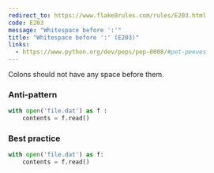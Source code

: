 ```yaml
---
redirect_to: https://www.flake8rules.com/rules/E203.html
code: E203
message: "Whitespace before ':'"
title: "Whitespace before ':' (E203)"
links:
  - https://www.python.org/dev/peps/pep-0008/#pet-peeves
---
```


Colons should not have any space before them.

### Anti-pattern

```python
with open('file.dat') as f :
    contents = f.read()
```

### Best practice

```python
with open('file.dat') as f:
    contents = f.read()
```
